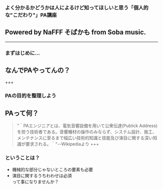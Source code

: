 ### よく分かるかどうかは人によるけど知ってほしいと思う「個人的な"こだわり"」PA講座
## Powered by NaFFF そばかも from Soba music.
---
### まずはじめに…
## なんでPAやってんの？
+++
### PAの目的を整理しよう
## PAって何？
> "｀PAエンジニアとは、電気音響設備を用いて公衆伝達(Publick Address)を担う技術者である。音響機材の操作のみならず、システム設計、施工、メンテナンスに至るまで幅広い技術的知識と技能及び演目に関する深い知識が要求される。｀"--Wikipediaより
+++
### ということは？
* 機械的な部分じゃないところの要素も必要  
* 演目に関するうちわわせは必須  
って事になりませんか？

